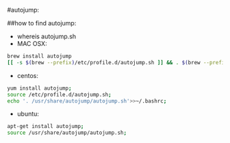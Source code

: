 #autojump:

##how to find autojump:
+ whereis autojump.sh
+ MAC OSX:
```bash
brew install autojump
[[ -s $(brew --prefix)/etc/profile.d/autojump.sh ]] && . $(brew --prefix)/etc/profile.d/autojump.sh
```

+ centos:
```bash
yum install autojump;
source /etc/profile.d/autojump.sh;
echo '. /usr/share/autojump/autojump.sh'>>~/.bashrc;
```

+ ubuntu:
```bash
apt-get install autojump;
source /usr/share/autojump/autojump.sh;
```
